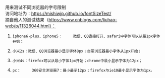 用来测试不同浏览器的字号限制  
访问地址为：https://mishiwjp.github.io/fontSizeTest/  
摘自他人的测试结果（https://www.cnblogs.com/liuhao-web/p/11326044.html）：  
1.     iphone6-plus、iphone5：     微信、QQ直接打开、safari中字体可以从最1px字体开始；
2.     小米2s：微信、QQ浏览器最小显示字体8px；自带浏览器最小字体从1px开始；
3.     小米4s：firefox可以从最小字体1px开始；chrome中最小显示字体为12px；
4.     pc：     360安全浏览器7：最小最示12px；firefox与ie10最小显示字体为1px。
